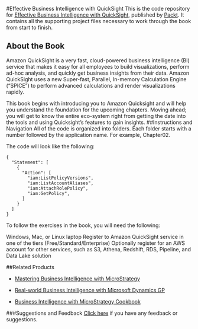 #Effective Business Intelligence with QuickSight
This is the code repository for [Effective Business Intelligence with QuickSight](https://www.packtpub.com/big-data-and-business-intelligence/effective-business-intelligence-quicksight?utm_source=github&utm_medium=repository&utm_campaign=9781786466365), published by [Packt](https://www.packtpub.com/?utm_source=github). It contains all the supporting project files necessary to work through the book from start to finish.
## About the Book
Amazon QuickSight is a very fast, cloud-powered business intelligence (BI) service that makes it easy for all employees to build visualizations, perform ad-hoc analysis, and quickly get business insights from their data. Amazon QuickSight uses a new Super-fast, Parallel, In-memory Calculation Engine (“SPICE”) to perform advanced calculations and render visualizations rapidly.

This book begins with introducing you to Amazon Quicksight and will help you understand the foundation for the upcoming chapters. Moving ahead; you will get to know the entire eco-system right from getting the date into the tools and using Quicksight’s features to gain insights.
##Instructions and Navigation
All of the code is organized into folders. Each folder starts with a number followed by the application name. For example, Chapter02.


The code will look like the following:
```
{
  "Statement": [
    {
      "Action": [
        "iam:ListPolicyVersions",
        "iam:ListAccountAliases",
        "iam:AttachRolePolicy",
        "iam:GetPolicy",
      ]
    }
  ]
}
```

To follow the exercises in the book, you will need the following:

Windows, Mac, or Linux laptop
Register to Amazon QuickSight service in one of the tiers (Free/Standard/Enterprise)
Optionally register for an AWS account for other services, such as S3, Athena, Redshift, RDS, Pipeline, and Data Lake solution

##Related Products
* [Mastering Business Intelligence with MicroStrategy](https://www.packtpub.com/big-data-and-business-intelligence/mastering-business-intelligence-microstrategy?utm_source=github&utm_medium=repository&utm_campaign=9781785884405)

* [Real-world Business Intelligence with Microsoft Dynamics GP](https://www.packtpub.com/big-data-and-business-intelligence/real-world-business-intelligence-microsoft-dynamics-gp-2013?utm_source=github&utm_medium=repository&utm_campaign=9781782177241)

* [Business Intelligence with MicroStrategy Cookbook](https://www.packtpub.com/big-data-and-business-intelligence/business-intelligence-microstrategy-cookbook?utm_source=github&utm_medium=repository&utm_campaign=9781782179757)

###Suggestions and Feedback
[Click here](https://docs.google.com/forms/d/e/1FAIpQLSe5qwunkGf6PUvzPirPDtuy1Du5Rlzew23UBp2S-P3wB-GcwQ/viewform) if you have any feedback or suggestions.
